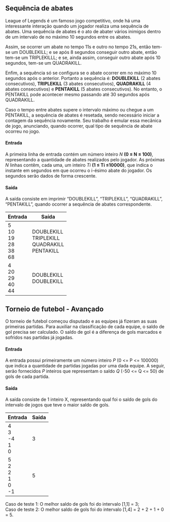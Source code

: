 ## Sequência de abates

League of Legends é um famoso jogo competitivo, onde há uma interessante interação
quando um jogador realiza uma sequência de abates. Uma sequência de abates é o ato de
abater vários inimigos dentro de um intervalo de no máximo 10 segundos entre os abates.

Assim, se ocorrer um abate no tempo 11s e outro no tempo 21s, então tem-se um
DOUBLEKILL; e se após 8 segundos conseguir outro abate, então tem-se um TRIPLEKILLL; e se,
ainda assim, conseguir outro abate após 10 segundos, tem-se um QUADRAKILL.

Enfim, a sequência só se configura se o abate ocorrer em no máximo 10
segundos após o anterior. Portanto a sequência é: **DOUBLEKILL** (2 abates
consecutivos), **TRIPLEKILL** (3 abates consecutivos), **QUADRAKILL** (4 abates
consecutivos) e **PENTAKILL** (5 abates consecutivos). No entanto, o PENTAKILL
pode acontecer mesmo passando até 30 segundos após QUADRAKILL.

Caso o tempo entre abates supere o intervalo máximo ou chegue a um
PENTAKILL, a sequência de abates é resetada, sendo necessário iniciar a
contagem da sequência novamente. Seu trabalho é emular essa mecânica de
jogo, anunciando, quando ocorrer, qual tipo de sequência de abate ocorreu no
jogo.

#### Entrada
A primeira linha de entrada contém um número inteiro *N* **(0 ≤ N ≤ 100)**,
representando a quantidade de abates realizados pelo jogador. As próximas *N* linhas
contêm, cada uma, um inteiro *Ti* **(1 ≤ Ti ≤10000)**, que indica o instante em segundos
em que ocorreu o i-ésimo abate do jogador. Os segundos serão dados de forma crescente.

#### Saída
A saída consiste em imprimir “DOUBLEKILL”, “TRIPLEKILL”, “QUADRAKILL”,
“PENTAKILL”, quando ocorrer a sequência de abates correspondente.

| Entrada | Saída |
| --- | --- |
| 5 <br> 10 <br> 19 <br> 28 <br> 38 <br> 68 | DOUBLEKILL <br> TRIPLEKILL <br> QUADRAKILL <br> PENTAKILL |
| 4 <br> 20 <br> 29 <br> 40 <br> 44 | DOUBLEKILL <br> DOUBLEKILL |



## Torneio de futebol - Avançado

O torneio de futebol começou disputado e as equipes já fizeram as suas primeiras partidas. Para
auxiliar na classificação de cada equipe, o saldo de gol precisa ser calculado. O saldo de gol é a
diferença de gols marcados e sofridos nas partidas já jogadas. 

#### Entrada
A entrada possui primeiramente um número inteiro *P* (0 <= P <= 100000) que indica a quantidade
de partidas jogadas por uma dada equipe. A seguir, serão fornecidos *P* inteiros que representam o
saldo *Q* (-50 <= Q <= 50) de gols de cada partida.

#### Saída
A saída consiste de 1 inteiro X, representando qual foi o saldo de gols do intervalo de jogos que teve
o maior saldo de gols.

| Entrada | Saída |
| --- | --- |
| 4 <br> 3 <br> -4 <br> 1 <br> 0 | 3 |
| 5 <br> 2 <br> 2 <br> 1 <br> 0 <br> -1 | 5 |

Caso de teste 1: O melhor saldo de gols foi do intervalo [1,1] = 3;  
Caso de teste 2: O melhor saldo de gols foi do intervalo [1,4] = 2 + 2 + 1 + 0 = 5.
